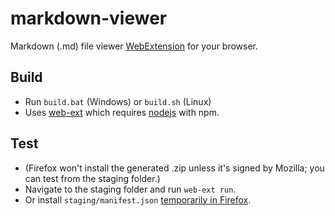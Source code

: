 # markdown-viewer
Markdown (.md) file viewer [WebExtension](https://developer.mozilla.org/en-US/Add-ons/WebExtensions) for your browser.

## Build
* Run `build.bat` (Windows) or `build.sh` (Linux)
* Uses [web-ext](https://github.com/mozilla/web-ext/) which requires [nodejs](https://nodejs.org/) with npm.

## Test
* (Firefox won't install the generated .zip unless it's signed by Mozilla; you can test from the staging folder.)
* Navigate to the staging folder and run `web-ext run`.
* Or install `staging/manifest.json` [temporarily in Firefox](https://developer.mozilla.org/en-US/Add-ons/WebExtensions/Temporary_Installation_in_Firefox).
